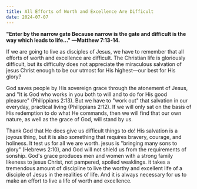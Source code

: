 ```yaml
---
title: All Efforts of Worth and Excellence Are Difficult
date: 2024-07-07
---
```


__"Enter by the narrow gate Because narrow is the gate and difficult is the way which leads to life&hellip;"  &mdash;Matthew 7:13-14.__

If we are going to live as disciples of Jesus, we have to remember that all efforts of worth and excellence are difficult.  The Christian life is gloriously difficult, but its difficulty does not appreciate the miraculous salvation of jesus Christ enough to be our utmost for His highest&mdash;our best for His glory?

God saves people by His sovereign grace through the atonement of Jesus, and "It is God who works in you both to will and to do for His good pleasure" (Philippians 2:13).  But we have to "work out" that salvation in our everyday, practical living (Philippians 2:12).  If we will only sat on the basis of His redemption to do what He commands, then we will find that our own nature, as well as the grace of God, will stand by us.

Thank God that He does give us difficult things to do!  His salvation is a joyous thing, but it is also something that requires bravery, courage, and holiness.  It test us for all we are worth.  jesus is "bringing many sons to glory" (Hebrews 2:10), and God will not shield us from the requirements of sonship.  God's grace produces men and women with a strong family likeness to jesus Christ, not pampered, spoiled weaklings.  it takes a tremendous amount of discipline to live the worthy and excellent life of a disciple of Jesus in the realities of life.  And it is always necessary for us to make an effort to live a life of worth and excellence.